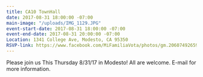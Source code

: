 ```yaml
---
title: CA10 TownHall
date: 2017-08-31 18:00:00 -07:00
main-image: "/uploads/IMG_1129.JPG"
event-start-date: 2017-08-31 18:00:00 -07:00
event-end-date: 2017-08-31 20:00:00 -07:00
Location: 1341 College Ave, Modesto, CA 95350
RSVP-link: https://www.facebook.com/MiFamiliaVota/photos/gm.206074926596207/10155638069263055/?type=3
---
```


Please join us This Thursday 8/31/17 in Modesto! All are welcome.  E-mail for more information.